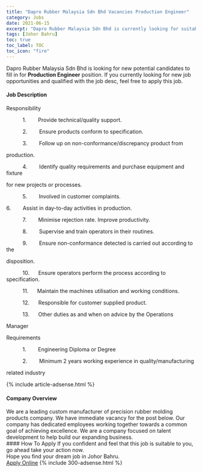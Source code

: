 ```yaml
---
title: "Dapro Rubber Malaysia Sdn Bhd Vacancies Production Engineer" 
category: Jobs 
date: 2021-06-15 
excerpt: "Dapro Rubber Malaysia Sdn Bhd is currently looking for suitable person to fill in the Production Engineer which based in Johor Bahru" 
tags: [Johor Bahru] 
toc: true 
toc_label: TOC 
toc_icon: "fire" 
--- 
```


<p>Dapro Rubber Malaysia Sdn Bhd is looking for new potential candidates to fill in for <b>Production Engineer</b> position. If you currently looking for new job opportunities and qualified with the job desc, feel free to apply this job.
</p><div><div><h4>Job Description</h4></div><div><div><span><div><p>Responsibility</p><p>&#160;&#160;&#160;&#160;&#160;&#160;&#160;&#160;&#160;&#160;&#160;1.&#160;&#160;&#160;&#160;&#160;&#160;&#160;&#160;Provide technical/quality support.</p><p>&#160;&#160;&#160;&#160;&#160;&#160;&#160;&#160;&#160;&#160;&#160;2.&#160;&#160;&#160;&#160;&#160;&#160;&#160;&#160;Ensure products conform to specification.</p><p>&#160;&#160;&#160;&#160;&#160;&#160;&#160;&#160;&#160;&#160;&#160;3.&#160;&#160;&#160;&#160;&#160;&#160;&#160;&#160;Follow up on non-conformance/discrepancy product from</p><p>production.</p><p>&#160;&#160;&#160;&#160;&#160;&#160;&#160;&#160;&#160;&#160;&#160;4.&#160;&#160;&#160;&#160;&#160;&#160;&#160;&#160;Identify quality requirements and purchase equipment and fixture</p><p>for new projects or processes.</p><p>&#160;&#160;&#160;&#160;&#160;&#160;&#160;&#160;&#160;&#160;&#160;5.&#160;&#160;&#160;&#160;&#160;&#160;&#160;&#160;Involved in customer complaints.</p><p>6.&#160;&#160;&#160;&#160;&#160;&#160;&#160;&#160;Assist in day-to-day activities in production.</p><p>&#160;&#160;&#160;&#160;&#160;&#160;&#160;&#160;&#160;&#160;&#160;7.&#160;&#160;&#160;&#160;&#160;&#160;&#160;&#160;Minimise rejection rate. Improve productivity.</p><p>&#160;&#160;&#160;&#160;&#160;&#160;&#160;&#160;&#160;&#160;&#160;8.&#160;&#160;&#160;&#160;&#160;&#160;&#160;&#160;Supervise and train operators in their routines.</p><p>&#160;&#160;&#160;&#160;&#160;&#160;&#160;&#160;&#160;&#160;&#160;9.&#160;&#160;&#160;&#160;&#160;&#160;&#160;&#160;Ensure non-conformance detected is carried out according to the</p><p>disposition.</p><p>&#160;&#160;&#160;&#160;&#160;&#160;&#160;&#160;&#160;&#160;&#160;10.&#160;&#160;&#160;&#160;&#160;&#160;Ensure operators perform the process according to specification.</p><p>&#160;&#160;&#160;&#160;&#160;&#160;&#160;&#160;&#160;&#160;&#160;11.&#160;&#160;&#160;&#160;&#160;&#160;Maintain the machines utilisation and working conditions.</p><p>&#160;&#160;&#160;&#160;&#160;&#160;&#160;&#160;&#160;&#160;&#160;12.&#160;&#160;&#160;&#160;&#160;&#160;Responsible for customer supplied product.</p><p>&#160;&#160;&#160;&#160;&#160;&#160;&#160;&#160;&#160;&#160;&#160;13.&#160;&#160;&#160;&#160;&#160;&#160;Other duties as and when on advice by the Operations</p><p>Manager</p><p>Requirements</p><p>&#160;&#160;&#160;&#160;&#160;&#160;&#160;&#160;&#160;&#160;&#160;1.&#160;&#160;&#160;&#160;&#160;&#160;&#160;&#160;Engineering Diploma or Degree</p><p>&#160;&#160;&#160;&#160;&#160;&#160;&#160;&#160;&#160;&#160;&#160;2.&#160;&#160;&#160;&#160;&#160;&#160;&#160;&#160;Minimum 2 years working experience in quality/manufacturing</p><p>related industry</p></div></span></div></div></div> 
{% include article-adsense.html %} 
<div><div><h4>Company Overview</h4></div><div><div><span><div><div>We are a leading custom manufacturer of precision rubber molding products company. We have immediate vacancy for the post below. Our company has&#160;dedicated employees working together towards a common goal of achieving excellence. We are a company focused on talent development to help build our expanding business.</div></div></span></div></div></div> 
#### How To Apply 
If you confident and feel that this job is suitable to you, go ahead take your action now. <br/> 
Hope you find your dream job in Johor Bahru. <br/> 
<a href="https://www.jobstreet.com.my/en/job/production-engineer-4589439?jobId=jobstreet-my-job-4589439&" class="btn btn--info" target="_blank" rel="nofollow noopenner">Apply Online</a> 
{% include 300-adsense.html %} 